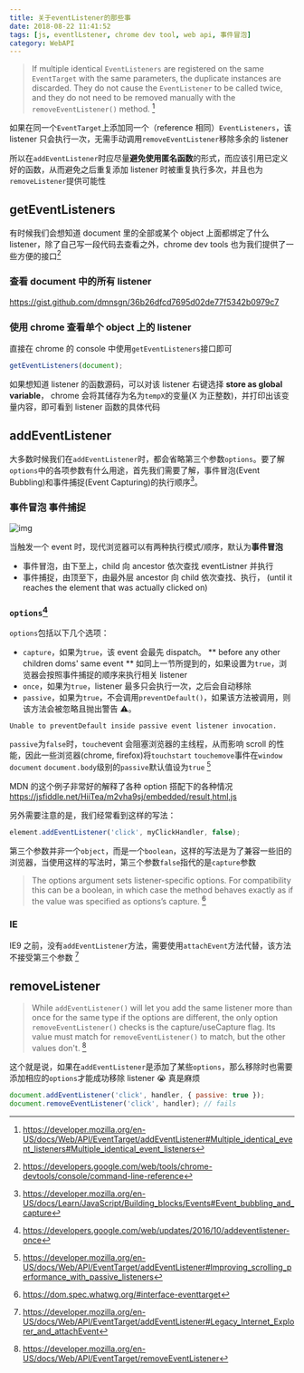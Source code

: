 ```yaml
---
title: 关于eventListener的那些事
date: 2018-08-22 11:41:52
tags: [js, eventlLstener, chrome dev tool, web api, 事件冒泡]
category: WebAPI
---
```


> If multiple identical `EventListeners` are registered on the same `EventTarget` with the same parameters, the duplicate instances are discarded. They do not cause the `EventListener` to be called twice, and they do not need to be removed manually with the `removeEventListener()` method. [^1]

如果在同一个`EventTarget`上添加同一个（reference 相同）`EventListeners`，该 listener 只会执行一次，无需手动调用`removeEventListener`移除多余的 listener

所以在`addEventListener`时应尽量**避免使用匿名函数**的形式，而应该引用已定义好的函数，从而避免之后重复添加 listener 时被重复执行多次，并且也为`removeListener`提供可能性

## getEventListeners

有时候我们会想知道 document 里的全部或某个 object 上面都绑定了什么 listener，除了自己写一段代码去查看之外，chrome dev tools 也为我们提供了一些方便的接口[^3]

### 查看 document 中的所有 listener

https://gist.github.com/dmnsgn/36b26dfcd7695d02de77f5342b0979c7

### 使用 chrome 查看单个 object 上的 listener

直接在 chrome 的 console 中使用`getEventListeners`接口即可

```javascript
getEventListeners(document);
```

如果想知道 listener 的函数源码，可以对该 listener 右键选择 **store as global variable**， chrome 会将其储存为名为`tempX`的变量(X 为正整数)，并打印出该变量内容，即可看到 listener 函数的具体代码

## addEventListener

大多数时候我们在`addEventListener`时，都会省略第三个参数`options`。要了解`options`中的各项参数有什么用途，首先我们需要了解，事件冒泡(Event Bubbling)和事件捕捉(Event Capturing)的执行顺序[^4]。

### 事件冒泡 事件捕捉

![img](https://mdn.mozillademos.org/files/14075/bubbling-capturing.png)

当触发一个 event 时，现代浏览器可以有两种执行模式/顺序，默认为**事件冒泡**

- 事件冒泡，由下至上，child 向 ancestor 依次查找 eventListner 并执行
- 事件捕捉，由顶至下，由最外层 ancestor 向 child 依次查找、执行， (until it reaches the element that was actually clicked on)

### `options`[^5]

`options`包括以下几个选项：

- `capture`，如果为`true`，该 event 会最先 dispatch。 ** before any other children doms' same event ** 如同上一节所提到的，如果设置为`true`，浏览器会按照事件捕捉的顺序来执行相关 listener
- `once`，如果为`true`，listener 最多只会执行一次，之后会自动移除
- `passive`，如果为`true`，不会调用`preventDefault()`，如果该方法被调用，则该方法会被忽略且抛出警告 ⚠️。

```
Unable to preventDefault inside passive event listener invocation.
```

`passive`为`false`时，`touch`event 会阻塞浏览器的主线程，从而影响 scroll 的性能，因此一些浏览器(chrome, firefox)将`touchstart` `touchemove`事件在`window` `document` `document.body`级别的`passive`默认值设为`true` [^6]

MDN 的这个例子非常好的解释了各种 option 搭配下的各种情况
https://jsfiddle.net/HiiTea/m2vha9sj/embedded/result,html,js

另外需要注意的是，我们经常看到这样的写法：

```javascript
element.addEventListener('click', myClickHandler, false);
```

第三个参数并非一个`object`，而是一个`boolean`，这样的写法是为了兼容一些旧的浏览器，当使用这样的写法时，第三个参数`false`指代的是`capture`参数

> The options argument sets listener-specific options. For compatibility this can be a boolean, in which case the method behaves exactly as if the value was specified as options’s capture. [^7]

### IE

IE9 之前，没有`addEventListener`方法，需要使用`attachEvent`方法代替，该方法不接受第三个参数 [^8]

## removeListener

> While `addEventListener()` will let you add the same listener more than once for the same type if the options are different, the only option `removeEventListener()` checks is the capture/useCapture flag. Its value must match for `removeEventListener()` to match, but the other values don't. [^9]

这个就是说，如果在`addEventListener`是添加了某些`options`，那么移除时也需要添加相应的`options`才能成功移除 listener 😭 真是麻烦

```javascript
document.addEventListener('click', handler, { passive: true });
document.removeEventListener('click', handler); // fails
```

[^1]: https://developer.mozilla.org/en-US/docs/Web/API/EventTarget/addEventListener#Multiple_identical_event_listeners#Multiple_identical_event_listeners
[^3]: https://developers.google.com/web/tools/chrome-devtools/console/command-line-reference
[^4]: https://developer.mozilla.org/en-US/docs/Learn/JavaScript/Building_blocks/Events#Event_bubbling_and_capture
[^5]: https://developers.google.com/web/updates/2016/10/addeventlistener-once
[^6]: https://developer.mozilla.org/en-US/docs/Web/API/EventTarget/addEventListener#Improving_scrolling_performance_with_passive_listeners
[^7]: https://dom.spec.whatwg.org/#interface-eventtarget
[^8]: https://developer.mozilla.org/en-US/docs/Web/API/EventTarget/addEventListener#Legacy_Internet_Explorer_and_attachEvent
[^9]: https://developer.mozilla.org/en-US/docs/Web/API/EventTarget/removeEventListener
